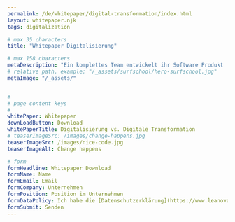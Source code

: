 ```yaml
---
permalink: /de/whitepaper/digital-transformation/index.html
layout: whitepaper.njk
tags: digitalization

# max 35 characters
title: "Whitepaper Digitalisierung"

# max 158 characters
metaDescription: "Ein komplettes Team entwickelt ihr Software Produkt | Digitalisierung | Skalierung | Refactoring | PDT"
# relative path. example: "/_assets/surfschool/hero-surfschool.jpg"
metaImage: "/_assets/"


#
# page content keys
#
whitePaper: Whitepaper
downLoadButton: Download
whitePaperTitle: Digitalisierung vs. Digitale Transformation
# teaserImageSrc: /images/change-happens.jpg
teaserImageSrc: /images/nice-code.jpg
teaserImageAlt: Change happens

# form
formHeadline: Whitepaper Download
formName: Name
formEmail: Email
formCompany: Unternehmen
formPosition: Position im Unternehmen
formDataPolicy: Ich habe die [Datenschutzerklärung](https://www.leanovate.de/datenschutz/datenschutzerklaerung/) gelesen und stimme der Nutzung meiner Daten für die Kontaktaufnahme zu.
formSubmit: Senden
---
```


